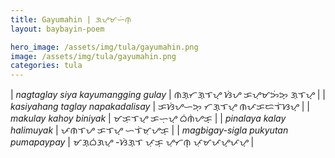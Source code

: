 ```yaml
---
title: Gayumahin | ᜄᜌᜓᜋᜑᜒᜈ᜔
layout: baybayin-poem

hero_image: /assets/img/tula/gayumahin.png
image: /assets/img/tula/gayumahin.png
categories: tula
---
```


| *nagtaglay siya kayumangging gulay* | ᜈᜄ᜔ᜆᜄ᜔ᜎᜌ᜔ ᜐᜒᜌ ᜃᜌᜓᜋᜅᜒᜅ᜔ ᜄᜓᜎᜌ᜔ |
| *kasiyahang taglay napakadalisay* | ᜃᜐᜒᜌᜑᜅ᜔ ᜆᜄ᜔ᜎᜌ᜔ ᜈᜉᜃᜇᜎᜒᜐᜌ᜔ |
| *makulay kahoy biniyak* | ᜋᜃᜓᜎᜌ᜔ ᜃᜑᜓᜌ᜔ ᜊᜒᜈᜒᜌᜃ᜔ |
| *pinalaya kalay halimuyak* | ᜉᜈᜎᜌ ᜃᜎᜌ᜔ ᜑᜎᜒᜋᜓᜌᜃ᜔ |
| *magbigay-sigla pukyutan pumapaypay* | ᜋᜄ᜔ᜊᜒᜄᜌ᜔ -ᜐᜒᜄ᜔ᜎ ᜉᜓᜃ᜔ ᜌᜓᜆᜈ᜔ ᜉᜓᜋᜉᜌ᜔ᜉᜌ᜔ |

